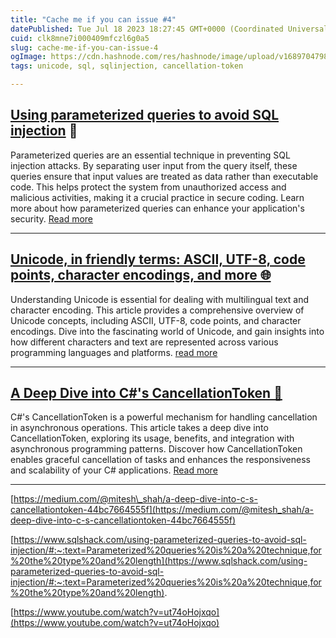```yaml
---
title: "Cache me if you can issue #4"
datePublished: Tue Jul 18 2023 18:27:45 GMT+0000 (Coordinated Universal Time)
cuid: clk8mne7i000409mfczl6g0a5
slug: cache-me-if-you-can-issue-4
ogImage: https://cdn.hashnode.com/res/hashnode/image/upload/v1689704798225/9a673fd1-7690-497c-8f97-992de6525ce5.jpeg
tags: unicode, sql, sqlinjection, cancellation-token

---
```


## [Using parameterized queries to avoid SQL injection](https://cheatsheetseries.owasp.org/cheatsheets/Query_Parameterization_Cheat_Sheet.html) 💉

Parameterized queries are an essential technique in preventing SQL injection attacks. By separating user input from the query itself, these queries ensure that input values are treated as data rather than executable code. This helps protect the system from unauthorized access and malicious activities, making it a crucial practice in secure coding. Learn more about how parameterized queries can enhance your application's security. [Read more](https://cheatsheetseries.owasp.org/cheatsheets/Query_Parameterization_Cheat_Sheet.html)

---

## [Unicode, in friendly terms: ASCII, UTF-8, code points, character encodings, and more 🌐](https://www.youtube.com/watch?v=ut74oHojxqo)

Understanding Unicode is essential for dealing with multilingual text and character encoding. This article provides a comprehensive overview of Unicode concepts, including ASCII, UTF-8, code points, and character encodings. Dive into the fascinating world of Unicode, and gain insights into how different characters and text are represented across various programming languages and platforms. [read more](https://www.youtube.com/watch?v=ut74oHojxqo)

---

## [A Deep Dive into C#'s CancellationToken 🚀](https://medium.com/@mitesh_shah/a-deep-dive-into-c-s-cancellationtoken-44bc7664555f)

C#'s CancellationToken is a powerful mechanism for handling cancellation in asynchronous operations. This article takes a deep dive into CancellationToken, exploring its usage, benefits, and integration with asynchronous programming patterns. Discover how CancellationToken enables graceful cancellation of tasks and enhances the responsiveness and scalability of your C# applications. [Read more](https://medium.com/@mitesh_shah/a-deep-dive-into-c-s-cancellationtoken-44bc7664555f)

---

[https://medium.com/@mitesh\_shah/a-deep-dive-into-c-s-cancellationtoken-44bc7664555f](https://medium.com/@mitesh_shah/a-deep-dive-into-c-s-cancellationtoken-44bc7664555f)

[https://www.sqlshack.com/using-parameterized-queries-to-avoid-sql-injection/#:~:text=Parameterized%20queries%20is%20a%20technique,for%20the%20type%20and%20length](https://www.sqlshack.com/using-parameterized-queries-to-avoid-sql-injection/#:~:text=Parameterized%20queries%20is%20a%20technique,for%20the%20type%20and%20length).

[https://www.youtube.com/watch?v=ut74oHojxqo](https://www.youtube.com/watch?v=ut74oHojxqo)